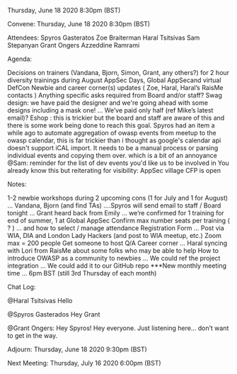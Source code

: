 Thursday, June 18 2020
8:30pm (BST)

Convene:
Thursday, June 18 2020
8:30pm (BST)

Attendees:
Spyros Gasteratos
Zoe Braiterman
Haral Tsitsivas
Sam Stepanyan
Grant Ongers
Azzeddine Ramrami



Agenda:

Decisions on trainers (Vandana, Bjorn, Simon, Grant, any others?) for 2 hour diversity trainings during August AppSec Days, Global AppSecand virtual DefCon
Newbie and career corner(s) updates ( Zoe, Haral, Haral’s RaisMe contacts )
Anything specific asks required from Board and/or staff?
Swag design: we have paid the designer and we're going ahead with some designs including a mask one! … We’ve paid only half (ref Mike’s latest email)?
Eshop : this is trickier but the board and staff are aware of this and there is some work being done to reach this goal.
Spyros had an item a while ago to automate aggregation of owasp events from meetup to the owasp calendar, this is far trickier than i thought as google's calendar api doesn't support iCAL import. It needs to be a manual process or parsing individual events and copying them over. which is a bit of an annoyance 
@Sam: reminder for the list of dev events you'd like us to be involved in 
You already know this but reiterating for visibility: AppSec village CFP is open 


Notes:

1-2 newbie workshops during 2 upcoming cons (1 for July and 1 for August) … Vandana, Bjorn (and find TAs)  ….Spyros will send email to staff / Board tonight … Grant heard back from Emily … we’re confirmed for 1 training for end of summer, 1 at Global AppSec
Confirm max number seats per training ( ? ) … and how to select / manage attendance
Registration Form … Post via WIA, DIA and London Lady Hackers (and post to WIA meetup, etc.)
Zoom max = 200 people
Get someone to host Q/A
Career corner … Haral syncing with Lori from RaisMe about some folks who may be able to help
How to introduce OWASP as a community to newbies … We could ref the project integration … We could add it to our GitHub repo
***New monthly meeting time … 6pm BST (still 3rd Thursday of each month)


Chat Log:

@Haral Tsitsivas
Hello

@Spyros Gasterados
Hey Grant

@Grant Ongers:
Hey Spyros!  Hey everyone.
Just listening here… don’t want to get in the way.


Adjourn:
Thursday, June 18 2020
9:30pm (BST)


Next Meeting:
Thursday, July 16 2020
6:00pm (BST)
